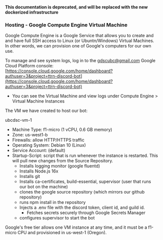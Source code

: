 **This documentation is deprecated, and will be replaced with the new dockerized infrastructure**

### Hosting - Google Compute Engine Virtual Machine

Google Compute Engine is a Google Service that allows you to create and and have full SSH access to Linux (or Ubuntn/Windows) Virtual Machines.
In other words, we can provision one of Google's computers for our own use.

To manage and see system logs, log in to the gdscubc@gmail.com Google Cloud Platform console: [https://console.cloud.google.com/home/dashboard?authuser=3&project=ttrn-discord-bot](https://console.cloud.google.com/home/dashboard?authuser=3&project=ttrn-discord-bot)

- You can see the Virtual Machine and view logs under Compute Engine > Virtual Machine Instances

The VM we have created to host our bot: 

ubcdsc-vm-1

- Machine Type: f1-micro (1 vCPU, 0.6 GB memory)
- Zone: us-west1-b
- Firewalls: allow HTTP/HTTPS traffic
- Operating System: Debian 10 (Linux)
- Service Account: (default)
- Startup-Script: script that is run whenever the instance is restarted. This will pull new changes from the Source Repository.
    - Installs logging monitor (google fluentd)
    - Installs Node.js 16x
    - Installs git
    - Installs ca-certificates, build-essential, supervisor (user that runs our bot on the machine)
    - clones the google source repository (which mirrors our github repository)
    - runs npm install in the repository
    - Injects a .env file with the discord token, client id, and guild id.
        - Fetches secrets securely through Google Secrets Manager
    - configures supervisor to start the bot

Google's free tier allows one VM instance at any time, and it must be a f1-micro CPU and provisioned in us-west-1 (Oregon).
